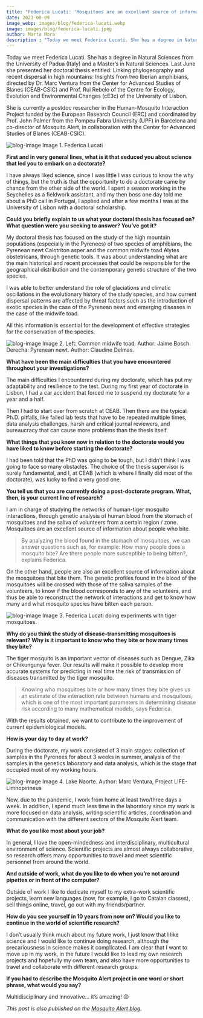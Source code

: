 ```yaml
---
title: "Federica Lucati: 'Mosquitoes are an excellent source of information about the people they bite'"
date: 2021-08-09
image_webp: images/blog/federica-lucati.webp
image: images/blog/federica-lucati.jpeg
author: Marta Mora
description : "Today we meet Federica Lucati. She has a degree in Natural Sciences from the University of Padua (Italy) and a Master’s in Natural Sciences."
---
```


Today we meet Federica Lucati. She has a degree in Natural Sciences from the University of Padua (Italy) and a Master’s in Natural Sciences. Last June she presented her doctoral thesis entitled: Linking phylogeography and recent dispersal in high mountains: Insights from two Iberian amphibians, directed by Dr. Marc Ventura from the Center for Advanced Studies of Blanes (CEAB-CSIC) and Prof. Rui Rebelo of the Centre for Ecology, Evolution and Environmental Changes (cE3c) of the University of Lisbon.

She is currently a postdoc researcher in the Human-Mosquito Interaction Project funded by the European Research Council (ERC) and coordinated by Prof. John Palmer from the Pompeu Fabra University (UPF) in Barcelona and co-director of Mosquito Alert, in collaboration with the Center for Advanced Studies of Blanes (CEAB-CSIC).

![blog-image](/images/blog/federica-lucati.jpeg)
Image 1. Federica Lucati

**First and in very general lines, what is it that seduced you about science that led you to embark on a doctorate?**

I have always liked science, since I was little I was curious to know the why of things, but the truth is that the opportunity to do a doctorate came by chance from the other side of the world. I spent a season working in the Seychelles as a fieldwork assistant, and my then boss one day told me about a PhD call in Portugal, I applied and after a few months I was at the University of Lisbon with a doctoral scholarship.

**Could you briefly explain to us what your doctoral thesis has focused on? What question were you seeking to answer? You’ve got it?**

My doctoral thesis has focused on the study of the high mountain populations (especially in the Pyrenees) of two species of amphibians, the Pyrenean newt Calotriton asper and the common midwife toad Alytes obstetricans, through genetic tools. It was about understanding what are the main historical and recent processes that could be responsible for the geographical distribution and the contemporary genetic structure of the two species.

I was able to better understand the role of glaciations and climatic oscillations in the evolutionary history of the study species, and how current dispersal patterns are affected by threat factors such as the introduction of exotic species in the case of the Pyrenean newt and emerging diseases in the case of the midwife toad.

All this information is essential for the development of effective strategies for the conservation of the species.

![blog-image](/images/blog/federica-amfibis.jpg)
Image 2. Left: Common midwife toad. Author: Jaime Bosch. Derecha: Pyrenean newt. Author: Claudine Delmas.

**What have been the main difficulties that you have encountered throughout your investigations?**

The main difficulties I encountered during my doctorate, which has put my adaptability and resilience to the test. During my first year of doctorate in Lisbon, I had a car accident that forced me to suspend my doctorate for a year and a half.

Then I had to start over from scratch at CEAB. Then there are the typical Ph.D. pitfalls, like failed lab tests that have to be repeated multiple times, data analysis challenges, harsh and critical journal reviewers, and bureaucracy that can cause more problems than the thesis itself.

**What things that you know now in relation to the doctorate would you have liked to know before starting the doctorate?**

I had been told that the PhD was going to be tough, but I didn’t think I was going to face so many obstacles. The choice of the thesis supervisor is surely fundamental, and I, at CEAB (which is where I finally did most of the doctorate), was lucky to find a very good one.

**You tell us that you are currently doing a post-doctorate program. What, then, is your current line of research?**

I am in charge of studying the networks of human-tiger mosquito interactions, through genetic analysis of human blood from the stomach of mosquitoes and the saliva of volunteers from a certain region / zone. Mosquitoes are an excellent source of information about people who bite.

> By analyzing the blood found in the stomach of mosquitoes, we can answer questions such as, for example: How many people does a mosquito bite? Are there people more susceptible to being bitten?, explains Federica.

On the other hand, people are also an excellent source of information about the mosquitoes that bite them. The genetic profiles found in the blood of the mosquitoes will be crossed with those of the saliva samples of the volunteers, to know if the blood corresponds to any of the volunteers, and thus be able to reconstruct the network of interactions and get to know how many and what mosquito species have bitten each person.

![blog-image](/images/blog/federica-mosquitos.jpg)
Image 3. Federica Lucati doing experiments with tiger mosquitoes.

**Why do you think the study of disease-transmitting mosquitoes is relevant? Why is it important to know who they bite or how many times they bite?**

The tiger mosquito is an important vector of diseases such as Dengue, Zika or Chikungunya fever. Our results will make it possible to develop more accurate systems for predicting in real time the risk of transmission of diseases transmitted by the tiger mosquito.

> Knowing who mosquitoes bite or how many times they bite gives us an estimate of the interaction rate between humans and mosquitoes, which is one of the most important parameters in determining disease risk according to many mathematical models, says Federica.

With the results obtained, we want to contribute to the improvement of current epidemiological models.

**How is your day to day at work?**

During the doctorate, my work consisted of 3 main stages: collection of samples in the Pyrenees for about 3 weeks in summer, analysis of the samples in the genetics laboratory and data analysis, which is the stage that occupied most of my working hours.

![blog-image](/images/blog/Estany-Naorte.jpg)
Image 4. Lake Naorte. Author: Marc Ventura, Project LIFE-Limnopirineus

Now, due to the pandemic, I work from home at least two/three days a week. In addition, I spend much less time in the laboratory since my work is more focused on data analysis, writing scientific articles, coordination and communication with the different sectors of the Mosquito Alert team.

**What do you like most about your job?**

In general, I love the open-mindedness and interdisciplinary, multicultural environment of science. Scientific projects are almost always collaborative, so research offers many opportunities to travel and meet scientific personnel from around the world.

**And outside of work, what do you like to do when you’re not around pipettes or in front of the computer?**

Outside of work I like to dedicate myself to my extra-work scientific projects, learn new languages ​​(now, for example, I go to Catalan classes), sell things online, travel, go out with my friends/partner.

**How do you see yourself in 10 years from now on? Would you like to continue in the world of scientific research?**

I don’t usually think much about my future work, I just know that I like science and I would like to continue doing research, although the precariousness in science makes it complicated. I am clear that I want to move up in my work, in the future I would like to lead my own research projects and hopefully my own team, and also have more opportunities to travel and collaborate with different research groups.

**If you had to describe the Mosquito Alert project in one word or short phrase, what would you say?**

Multidisciplinary and innovative… it’s amazing! 😉


*This post is also published on the [Mosquito Alert blog](http://www.mosquitoalert.com/en/els-mosquits-son-una-excel·lent-font-dinformacio-sobre-les-persones-que-piquen-ens-explica-la-federica-lucati/).*
